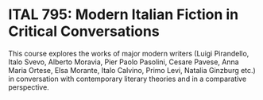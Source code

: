 # ITAL 795: Modern Italian Fiction in Critical Conversations

This course explores the works of major modern writers (Luigi Pirandello, Italo Svevo, Alberto Moravia, Pier Paolo Pasolini, Cesare Pavese, Anna Maria Ortese, Elsa Morante, Italo Calvino, Primo Levi, Natalia Ginzburg etc.) in conversation with contemporary literary theories and in a comparative perspective.